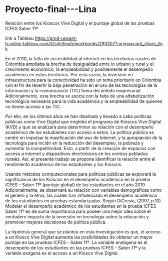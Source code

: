 # Proyecto-final---Lina

Relación entre los Kioscos Vive Digital y el puntaje global de las pruebas ICFES Saber 11º

link a Tableau https://prod-useast-b.online.tableau.com/#/site/linah/workbooks/293307?:origin=card_share_link 

En el 2010, la falta de accesibilidad al internet en los territorios rurales de Colombia ampliaba la brecha de desigualdad entre lo urbano y rural y el crecimiento económico, la empleabilidad y posiblemente el desempeño académico en estos territorios. Por esta razón, la inversión en infraestructura para la conectividad ha sido un tema prioritario en Colombia con el fin de revertir la baja penetración en el uso de las tecnologías de la información y la comunicación (TIC) fuera del ámbito empresarial. Adicionalmente, esta brecha se asocia con la falta de una alfabetización tecnológica necesaria para la vida académica y la empleabilidad de quienes no tienen acceso a las TIC.

Por ello, en los últimos años se han diseñado y llevado a cabo políticas públicas como Vive Digital que engloba el programa de Kioscos Vive Digital (KVD) y que se analizará para determinar su relación con el desempeño académico de los estudiantes con acceso a estos. La política pública se centró en impulsar la masificación del uso de Internet, y la apropiación de la tecnología para incidir en la reducción del desempleo, la pobreza y aumentar la competitividad. Esto, a partir de la creación de espacios con acceso a internet y dispositivos electrónicos en los centros poblados rurales. Así, el presente trabajo se propone identificar la relación entre el rendimiento académico de los estudiantes y los Kioscos.

Usando métodos computacionales para políticas públicas se explorará la significancia de los Kioscos en el desempeño académico en la prueba ICFES - Saber 11º (puntaje global) de los estudiantes en el año 2019. Adicionalmente, se observará su relación con variables demográficas como el género y la etnia, las cuales han influenciado el desempeño académico de los estudiantes en pruebas estandarizadas. Según DiGresia, (2007, p.10)
Modelar el desempeño académico de los estudiantes en la prueba ICFES - Saber 11º es de suma importancia para poseer una mejor idea sobre el verdadero impacto de la inversión en tecnología sobre la educación y promover mejores decisiones de política pública.

La hipótesis general que se plantea en esta investigación es que, el acceso a un Kiosco Vive Digital aumenta las posibilidades de obtener un mayor puntaje en las pruebas ICFES - Saber 11º. La variable endógena es el desempeño de los estudiantes en las pruebas ICFES - Saber 11º y la variable exógena es el acceso a un Kiosco Vive Digital.
